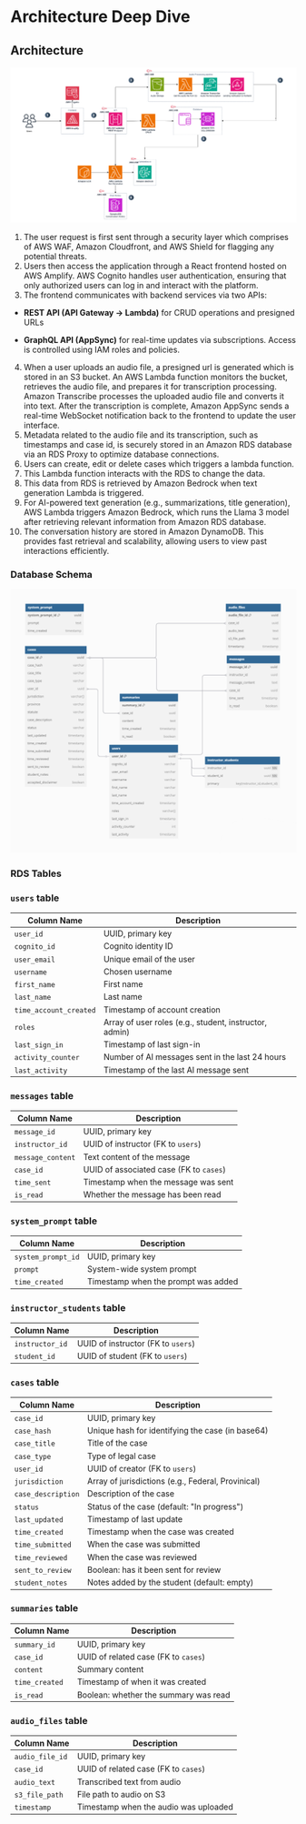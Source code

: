 # Architecture Deep Dive

## Architecture

![Archnitecture Diagram](./media/architecture.png)

1. The user request is first sent through a security layer which comprises of AWS WAF, Amazon Cloudfront, and AWS Shield for flagging any potential threats.
2. Users then access the application through a React frontend hosted on AWS Amplify. AWS Cognito handles user authentication, ensuring that only authorized users can log in and interact with the platform.
3. The frontend communicates with backend services via two APIs:

-  **REST API (API Gateway → Lambda)** for CRUD operations and presigned URLs

- **GraphQL API (AppSync)** for real-time updates via subscriptions.
Access is controlled using IAM roles and policies.
4. When a user uploads an audio file, a presigned url is generated which is stored in an S3 bucket. An AWS Lambda function monitors the bucket, retrieves the audio file, and prepares it for transcription processing. Amazon Transcribe processes the uploaded audio file and converts it into text. After the transcription is complete, Amazon AppSync sends a real-time WebSocket notification back to the frontend to update the user interface.
5.	Metadata related to the audio file and its transcription, such as timestamps and case id, is securely stored in an Amazon RDS database via an RDS Proxy to optimize database connections.
6.	Users can create, edit or delete cases which triggers a lambda function. 
7. This Lambda function interacts with the RDS to change the data. 
8. This data from RDS is retrieved by Amazon Bedrock when text generation Lambda is triggered. 
9. For AI-powered text generation (e.g., summarizations, title generation), AWS Lambda triggers Amazon Bedrock, which runs the Llama 3 model after retrieving relevant information from Amazon RDS database.
10.	The conversation history are stored in Amazon DynamoDB. This provides fast retrieval and scalability, allowing users to view past interactions efficiently.

### Database Schema

![Database Diagram](./media/database_schema.png)

### RDS Tables

### `users` table

| Column Name          | Description                                           |
| -------------------- | ----------------------------------------------------- |
| `user_id`            | UUID, primary key                                     |
| `cognito_id`         | Cognito identity ID                                   |
| `user_email`         | Unique email of the user                              |
| `username`           | Chosen username                                       |
| `first_name`         | First name                                            |
| `last_name`          | Last name                                             |
| `time_account_created` | Timestamp of account creation                       |
| `roles`              | Array of user roles (e.g., student, instructor, admin)|
| `last_sign_in`       | Timestamp of last sign-in                             |
| `activity_counter`   | Number of AI messages sent in the last 24 hours       |
| `last_activity`      | Timestamp of the last AI message sent                 |

### `messages` table

| Column Name      | Description                                |
| ---------------- | ------------------------------------------ |
| `message_id`     | UUID, primary key                          |
| `instructor_id`  | UUID of instructor (FK to `users`)         |
| `message_content`| Text content of the message                |
| `case_id`        | UUID of associated case (FK to `cases`)    |
| `time_sent`      | Timestamp when the message was sent        |
| `is_read`        | Whether the message has been read          |

### `system_prompt` table

| Column Name        | Description                         |
| ------------------ | ----------------------------------- |
| `system_prompt_id` | UUID, primary key                   |
| `prompt`           | System-wide system prompt           |
| `time_created`     | Timestamp when the prompt was added |

### `instructor_students` table

| Column Name     | Description                                  |
| --------------- | -------------------------------------------- |
| `instructor_id` | UUID of instructor (FK to `users`)           |
| `student_id`    | UUID of student (FK to `users`)              |

### `cases` table

| Column Name        | Description                                      |
| ------------------ | ------------------------------------------------ |
| `case_id`          | UUID, primary key                                |
| `case_hash`        | Unique hash for identifying the case (in base64) |
| `case_title`       | Title of the case                                |
| `case_type`        | Type of legal case                               |
| `user_id`          | UUID of creator (FK to `users`)                  |
| `jurisdiction`     | Array of jurisdictions (e.g., Federal, Provinical)|
| `case_description` | Description of the case                          |
| `status`           | Status of the case (default: "In progress")      |
| `last_updated`     | Timestamp of last update                         |
| `time_created`     | Timestamp when the case was created              |
| `time_submitted`   | When the case was submitted                      |
| `time_reviewed`    | When the case was reviewed                       |
| `sent_to_review`   | Boolean: has it been sent for review             |
| `student_notes`    | Notes added by the student (default: empty)      |

### `summaries` table

| Column Name   | Description                            |
| ------------- | -------------------------------------- |
| `summary_id`  | UUID, primary key                      |
| `case_id`     | UUID of related case (FK to `cases`)   |
| `content`     | Summary content                        |
| `time_created`| Timestamp of when it was created       |
| `is_read`     | Boolean: whether the summary was read  |

### `audio_files` table

| Column Name       | Description                                |
| ----------------- | ------------------------------------------ |
| `audio_file_id`   | UUID, primary key                          |
| `case_id`         | UUID of related case (FK to `cases`)       |
| `audio_text`      | Transcribed text from audio                |
| `s3_file_path`    | File path to audio on S3                   |
| `timestamp`       | Timestamp when the audio was uploaded      |

